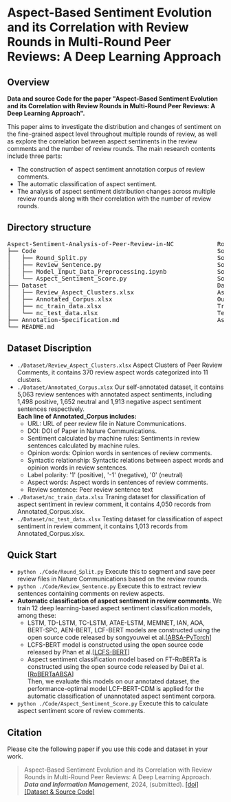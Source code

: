 # Aspect-Based Sentiment Evolution and its Correlation with Review Rounds in Multi-Round Peer Reviews: A Deep Learning Approach

## Overview
<b> Data and source Code for the paper "Aspect-Based Sentiment Evolution and its Correlation with Review Rounds in Multi-Round Peer Reviews: A Deep Learning Approach".</b>

This paper aims to investigate the distribution and changes of sentiment on the fine-grained aspect level throughout multiple rounds of review, as well as explore the correlation between aspect sentiments in the review comments and the number of review rounds.
The main research contents include three parts: 
* The construction of aspect sentiment annotation corpus of review comments.
* The automatic classification of aspect sentiment.
* The analysis of aspect sentiment distribution changes across multiple review rounds along with their correlation with the number of review rounds.

## Directory structure
<pre>
Aspect-Sentiment-Analysis-of-Peer-Review-in-NC            Root directory
├── Code                                                  Source code folder
│   ├── Round_Split.py                                    Source code for review rounds segmentation
│   ├── Review_Sentence.py                                Source code for extracting sentences containing comments on aspects
│   ├── Model_Input_Data_Preprocessing.ipynb              Source code for preprocessing of data input to the model
│   └── Aspect_Sentiment_Score.py                         Source code for calculating aspect sentiment score
├── Dataset                                               Dataset folder
│   ├── Review_Aspect_Clusters.xlsx                       Aspect clusters of peer review comments
│   ├── Annotated_Corpus.xlsx                             Our annotated dataset
│   ├── nc_train_data.xlsx                                Training dataset
│   └── nc_test_data.xlsx                                 Testing dataset
├── Annotation-Specification.md                           Aspect-level sentiment annotation specification for peer review comments
└── README.md
</pre>

## Dataset Discription
- <code>./Dataset/Review_Aspect_Clusters.xlsx</code> Aspect Clusters of Peer Review Comments, it contains 370 review aspect words categorized into 11 clusters.
- <code>./Dataset/Annotated_Corpus.xlsx</code> Our self-annotated dataset, it contains 5,063 review sentences with annotated aspect sentiments, including 1,498 positive, 1,652 neutral and 1,913 negative aspect sentiment sentences respectively. <br/>
  <b>Each line of Annotated_Corpus includes:</b> <br/>
  - URL: URL of peer review file in Nature Communications.<br/>
  - DOI: DOI of Paper in Nature Communications.<br/>
  - Sentiment calculated by machine rules: Sentiments in review sentences calculated by machine rules.<br/>
  - Opinion words: Opinion words in sentences of review comments.<br/>
  - Syntactic relationship: Syntactic relations between aspect words and opinion words in review sentences.<br/>
  - Label polarity: '1' (positive), '-1' (negative), '0' (neutral)<br/>
  - Aspect words: Aspect words in sentences of review comments.<br/>
  - Review sentence: Peer review sentence text<br/>
- <code>./Dataset/nc_train_data.xlsx</code> Traning dataset for classification of aspect sentiment in review comment, it contains 4,050 records from Annotated_Corpus.xlsx.
- <code>./Dataset/nc_test_data.xlsx</code> Testing dataset for classification of aspect sentiment in review comment, it contains 1,013 records from Annotated_Corpus.xlsx.

## Quick Start
- <code>python ./Code/Round_Split.py</code> Execute this to segment and save peer review files in Nature Communications based on the review rounds.
- <code>python ./Code/Review_Sentence.py</code> Execute this to extract review sentences containing comments on review aspects.
- <b>Automatic classification of aspect sentiment in review comments.</b> We train 12 deep learning-based aspect sentiment classification models, among these: <br/>
  - LSTM, TD-LSTM, TC-LSTM, ATAE-LSTM, MEMNET, IAN, AOA, BERT-SPC, AEN-BERT, LCF-BERT models are constructed using the open source code released by songyouwei et al.[[ABSA-PyTorch](https://github.com/songyouwei/ABSA-PyTorch)]
  - LCFS-BERT model is constructed using the open source code released by Phan et al.[[LCFS-BERT](https://github.com/HieuPhan33/LCFS-BERT)]
  - Aspect sentiment classification model based on FT-RoBERTa is constructed using the open source code released by Dai et al.[[RoBERTaABSA](https://github.com/ROGERDJQ/RoBERTaABSA)]<br/>
Then, we evaluate this models on our annotated dataset, the performance-optimal model LCF-BERT-CDM is applied for the automatic classification of unannotated aspect sentiment corpora.
- <code>python ./Code/Aspect_Sentiment_Score.py</code> Execute this to calculate aspect sentiment score of review comments.

## Citation
Please cite the following paper if you use this code and dataset in your work.
    
> Aspect-Based Sentiment Evolution and its Correlation with Review Rounds in Multi-Round Peer Reviews: A Deep Learning Approach. ***Data and Information Management***, 2024, (submitted). [[doi]]() [[Dataset & Source Code]](https://github.com/RuxueHan/Aspect-Sentiment-Analysis-of-Peer-Review-in-NC)

